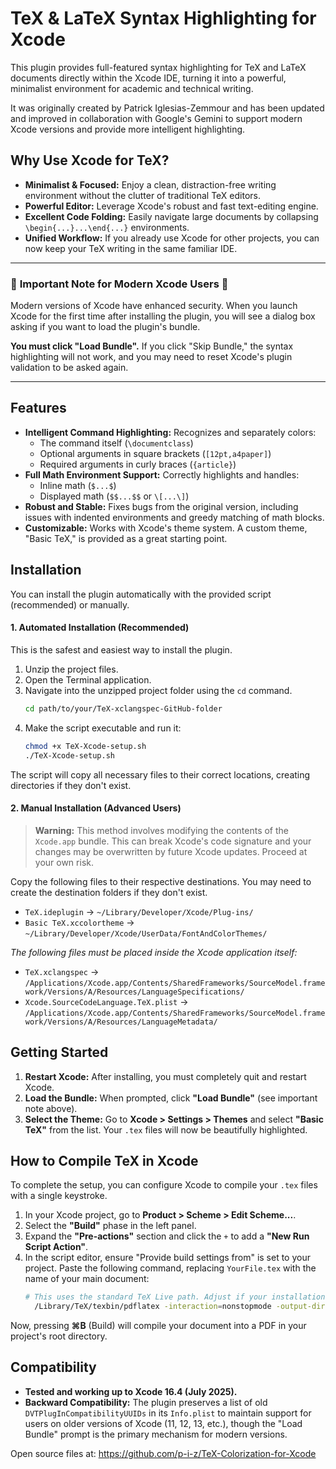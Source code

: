 # TeX & LaTeX Syntax Highlighting for Xcode

This plugin provides full-featured syntax highlighting for TeX and LaTeX documents directly within the Xcode IDE, turning it into a powerful, minimalist environment for academic and technical writing.

It was originally created by Patrick Iglesias-Zemmour and has been updated and improved in collaboration with Google's Gemini to support modern Xcode versions and provide more intelligent highlighting.

## Why Use Xcode for TeX?

*   **Minimalist & Focused:** Enjoy a clean, distraction-free writing environment without the clutter of traditional TeX editors.
*   **Powerful Editor:** Leverage Xcode's robust and fast text-editing engine.
*   **Excellent Code Folding:** Easily navigate large documents by collapsing `\begin{...}...\end{...}` environments.
*   **Unified Workflow:** If you already use Xcode for other projects, you can now keep your TeX writing in the same familiar IDE.

---

### 🚨 **Important Note for Modern Xcode Users** 🚨

Modern versions of Xcode have enhanced security. When you launch Xcode for the first time after installing the plugin, you will see a dialog box asking if you want to load the plugin's bundle.

**You must click "Load Bundle".** If you click "Skip Bundle," the syntax highlighting will not work, and you may need to reset Xcode's plugin validation to be asked again.

---

## Features

*   **Intelligent Command Highlighting:** Recognizes and separately colors:
    *   The command itself (`\documentclass`)
    *   Optional arguments in square brackets (`[12pt,a4paper]`)
    *   Required arguments in curly braces (`{article}`)
*   **Full Math Environment Support:** Correctly highlights and handles:
    *   Inline math (`$...$`)
    *   Displayed math (`$$...$$` or `\[...\]`)
*   **Robust and Stable:** Fixes bugs from the original version, including issues with indented environments and greedy matching of math blocks.
*   **Customizable:** Works with Xcode's theme system. A custom theme, "Basic TeX," is provided as a great starting point.

## Installation

You can install the plugin automatically with the provided script (recommended) or manually.

#### 1. Automated Installation (Recommended)

This is the safest and easiest way to install the plugin.

1.  Unzip the project files.
2.  Open the Terminal application.
3.  Navigate into the unzipped project folder using the `cd` command.
    ```sh
    cd path/to/your/TeX-xclangspec-GitHub-folder
    ```
4.  Make the script executable and run it:
    ```sh
    chmod +x TeX-Xcode-setup.sh
    ./TeX-Xcode-setup.sh
    ```
The script will copy all necessary files to their correct locations, creating directories if they don't exist.

#### 2. Manual Installation (Advanced Users)

> **Warning:** This method involves modifying the contents of the `Xcode.app` bundle. This can break Xcode's code signature and your changes may be overwritten by future Xcode updates. Proceed at your own risk.

Copy the following files to their respective destinations. You may need to create the destination folders if they don't exist.

*   `TeX.ideplugin` -> `~/Library/Developer/Xcode/Plug-ins/`
*   `Basic TeX.xccolortheme` -> `~/Library/Developer/Xcode/UserData/FontAndColorThemes/`

*The following files must be placed inside the Xcode application itself:*
*   `TeX.xclangspec` -> `/Applications/Xcode.app/Contents/SharedFrameworks/SourceModel.framework/Versions/A/Resources/LanguageSpecifications/`
*   `Xcode.SourceCodeLanguage.TeX.plist` -> `/Applications/Xcode.app/Contents/SharedFrameworks/SourceModel.framework/Versions/A/Resources/LanguageMetadata/`


## Getting Started

1.  **Restart Xcode:** After installing, you must completely quit and restart Xcode.
2.  **Load the Bundle:** When prompted, click **"Load Bundle"** (see important note above).
3.  **Select the Theme:** Go to **Xcode > Settings > Themes** and select **"Basic TeX"** from the list. Your `.tex` files will now be beautifully highlighted.

## How to Compile TeX in Xcode

To complete the setup, you can configure Xcode to compile your `.tex` files with a single keystroke.

1.  In your Xcode project, go to **Product > Scheme > Edit Scheme...**.
2.  Select the **"Build"** phase in the left panel.
3.  Expand the **"Pre-actions"** section and click the `+` to add a **"New Run Script Action"**.
4.  In the script editor, ensure "Provide build settings from" is set to your project. Paste the following command, replacing `YourFile.tex` with the name of your main document:
    ```sh
    # This uses the standard TeX Live path. Adjust if your installation is different.
      /Library/TeX/texbin/pdflatex -interaction=nonstopmode -output-directory="${SRCROOT}" "${SRCROOT}/YourFile.tex" && open -a "/Applications/XCode.app" $(SRCROOT)YourFile.pdf
    ```
Now, pressing **⌘B** (Build) will compile your document into a PDF in your project's root directory.

## Compatibility

*   **Tested and working up to Xcode 16.4 (July 2025).**
*   **Backward Compatibility:** The plugin preserves a list of old `DVTPlugInCompatibilityUUIDs` in its `Info.plist` to maintain support for users on older versions of Xcode (11, 12, 13, etc.), though the "Load Bundle" prompt is the primary mechanism for modern versions.

Open source files at: https://github.com/p-i-z/TeX-Colorization-for-Xcode
